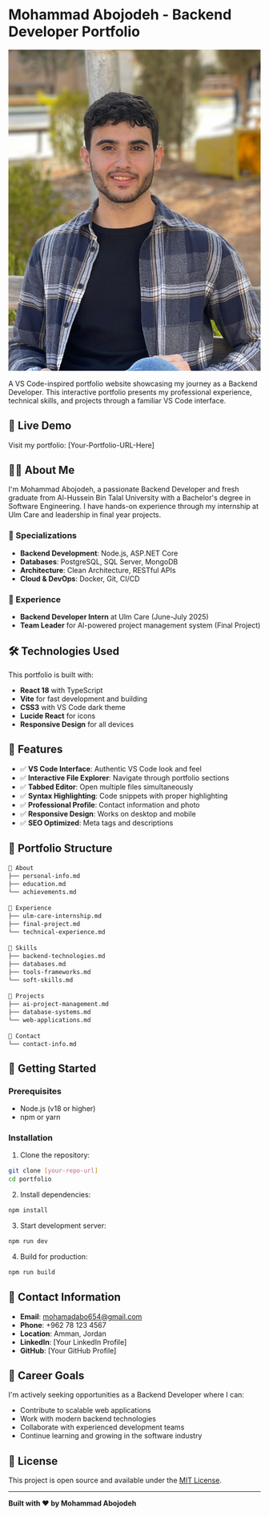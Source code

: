 # Mohammad Abojodeh - Backend Developer Portfolio

![Portfolio Preview](./mohammad.jpg)

A VS Code-inspired portfolio website showcasing my journey as a Backend Developer. This interactive portfolio presents my professional experience, technical skills, and projects through a familiar VS Code interface.

## 🚀 Live Demo

Visit my portfolio: [Your-Portfolio-URL-Here]

## 👨‍💻 About Me

I'm Mohammad Abojodeh, a passionate Backend Developer and fresh graduate from Al-Hussein Bin Talal University with a Bachelor's degree in Software Engineering. I have hands-on experience through my internship at Ulm Care and leadership in final year projects.

### 🎯 Specializations
- **Backend Development**: Node.js, ASP.NET Core
- **Databases**: PostgreSQL, SQL Server, MongoDB
- **Architecture**: Clean Architecture, RESTful APIs
- **Cloud & DevOps**: Docker, Git, CI/CD

### 💼 Experience
- **Backend Developer Intern** at Ulm Care (June-July 2025)
- **Team Leader** for AI-powered project management system (Final Project)

## 🛠️ Technologies Used

This portfolio is built with:
- **React 18** with TypeScript
- **Vite** for fast development and building
- **CSS3** with VS Code dark theme
- **Lucide React** for icons
- **Responsive Design** for all devices

## 🎨 Features

- ✅ **VS Code Interface**: Authentic VS Code look and feel
- ✅ **Interactive File Explorer**: Navigate through portfolio sections
- ✅ **Tabbed Editor**: Open multiple files simultaneously
- ✅ **Syntax Highlighting**: Code snippets with proper highlighting
- ✅ **Professional Profile**: Contact information and photo
- ✅ **Responsive Design**: Works on desktop and mobile
- ✅ **SEO Optimized**: Meta tags and descriptions

## 📁 Portfolio Structure

```
📂 About
├── personal-info.md
├── education.md
└── achievements.md

📂 Experience
├── ulm-care-internship.md
├── final-project.md
└── technical-experience.md

📂 Skills
├── backend-technologies.md
├── databases.md
├── tools-frameworks.md
└── soft-skills.md

📂 Projects
├── ai-project-management.md
├── database-systems.md
└── web-applications.md

📂 Contact
└── contact-info.md
```

## 🚀 Getting Started

### Prerequisites
- Node.js (v18 or higher)
- npm or yarn

### Installation

1. Clone the repository:
```bash
git clone [your-repo-url]
cd portfolio
```

2. Install dependencies:
```bash
npm install
```

3. Start development server:
```bash
npm run dev
```

4. Build for production:
```bash
npm run build
```

## 📱 Contact Information

- **Email**: mohamadabo654@gmail.com
- **Phone**: +962 78 123 4567
- **Location**: Amman, Jordan
- **LinkedIn**: [Your LinkedIn Profile]
- **GitHub**: [Your GitHub Profile]

## 🎯 Career Goals

I'm actively seeking opportunities as a Backend Developer where I can:
- Contribute to scalable web applications
- Work with modern backend technologies
- Collaborate with experienced development teams
- Continue learning and growing in the software industry

## 📄 License

This project is open source and available under the [MIT License](LICENSE).

---

**Built with ❤️ by Mohammad Abojodeh**
